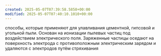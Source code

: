 ```yaml
---
created: 2025-05-07T07:39:58.5858+00:00
modified: 2025-05-07T07:40:10.1010+00:00
---
```

способы, которые применяют для улавливания цементной, гипсовой и угольной пыли. Основан на ионизации пылевых частиц под воздействием электрического поля. Заряженные частицы оседают на поверхность электрода с противоположным электрическим зарядом и удаляются с электродов путём стряхивания
